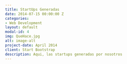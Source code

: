 ```yaml
---
title: StartUps Generadas
date: 2014-07-15 00:00:00 Z
categories:
- Web Development
layout: default
modal-id: 4
img: QueHace.jpg
alt: image-alt
project-date: April 2014
client: Start Bootstrap
description: Aqui, las startups generadas por nosotros
---
```


